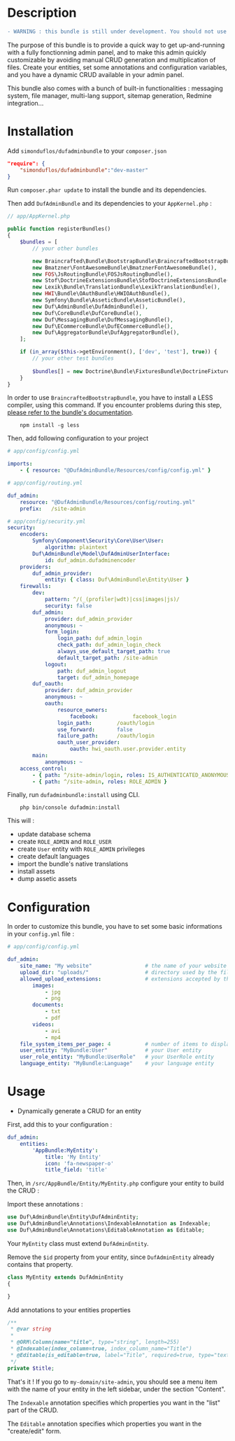 # Description

```diff
- WARNING : this bundle is still under development. You should not use it in production environment
```

The purpose of this bundle is to provide a quick way to get up-and-running with a fully fonctionning admin panel, and to make this admin quickly customizable by avoiding manual CRUD generation and multiplication of files. Create your entities, set some annotations and configuration variables, and you have a dynamic CRUD available in your admin panel.

This bundle also comes with a bunch of built-in functionalities : messaging system, file manager, multi-lang support, sitemap generation, Redmine integration...


# Installation

Add `simonduflos/dufadminbundle` to your `composer.json`

```json
"require": {
	"simonduflos/dufadminbundle":"dev-master"
}
```

Run `composer.phar update` to install the bundle and its dependencies.

Then add `DufAdminBundle` and its dependencies to your `AppKernel.php` :

```php
// app/AppKernel.php

public function registerBundles()
{
	$bundles = [
		// your other bundles

        new Braincrafted\Bundle\BootstrapBundle\BraincraftedBootstrapBundle(),
        new Bmatzner\FontAwesomeBundle\BmatznerFontAwesomeBundle(),
        new FOS\JsRoutingBundle\FOSJsRoutingBundle(),
        new Stof\DoctrineExtensionsBundle\StofDoctrineExtensionsBundle(),
        new Lexik\Bundle\TranslationBundle\LexikTranslationBundle(),
        new HWI\Bundle\OAuthBundle\HWIOAuthBundle(),
        new Symfony\Bundle\AsseticBundle\AsseticBundle(),
        new Duf\AdminBundle\DufAdminBundle(),
        new Duf\CoreBundle\DufCoreBundle(),
        new Duf\MessagingBundle\DufMessagingBundle(),
        new Duf\ECommerceBundle\DufECommerceBundle(),
        new Duf\AggregatorBundle\DufAggregatorBundle(),
	];

    if (in_array($this->getEnvironment(), ['dev', 'test'], true)) {
        // your other test bundles
        
        $bundles[] = new Doctrine\Bundle\FixturesBundle\DoctrineFixturesBundle();
    }
}
```

In order to use `BraincraftedBootstrapBundle`, you have to install a LESS compiler, using this command. If you encounter problems during this step, [please refer to the bundle's documentation](http://bootstrap.braincrafted.com/getting-started.html).

```cli
	npm install -g less
```

Then, add following configuration to your project

```yml
# app/config/config.yml

imports:
    - { resource: "@DufAdminBundle/Resources/config/config.yml" }

```

```yml
# app/config/routing.yml

duf_admin:
    resource: "@DufAdminBundle/Resources/config/routing.yml"
    prefix:   /site-admin

```

```yml
# app/config/security.yml
security:
    encoders:
        Symfony\Component\Security\Core\User\User:
            algorithm: plaintext
        Duf\AdminBundle\Model\DufAdminUserInterface:
            id: duf_admin.dufadminencoder
    providers:
        duf_admin_provider:
            entity: { class: Duf\AdminBundle\Entity\User }
    firewalls:
        dev:
            pattern: ^/(_(profiler|wdt)|css|images|js)/
            security: false
        duf_admin:
            provider: duf_admin_provider
            anonymous: ~
            form_login:
                login_path: duf_admin_login
                check_path: duf_admin_login_check
                always_use_default_target_path: true
                default_target_path: /site-admin
            logout:
                path: duf_admin_logout
                target: duf_admin_homepage
        duf_oauth:
            provider: duf_admin_provider
            anonymous: ~
            oauth:
                resource_owners:
                    facebook:           facebook_login
                login_path:        /oauth/login
                use_forward:       false
                failure_path:      /oauth/login
                oauth_user_provider:
                    oauth: hwi_oauth.user.provider.entity
        main:
            anonymous: ~
    access_control:
        - { path: ^/site-admin/login, roles: IS_AUTHENTICATED_ANONYMOUSLY }
        - { path: ^/site-admin, roles: ROLE_ADMIN }
```

Finally, run `dufadminbundle:install` using CLI.

```cli
	php bin/console dufadmin:install
```

This will :

* update database schema
* create `ROLE_ADMIN` and `ROLE_USER`
* create `User` entity with `ROLE_ADMIN` privileges
* create default languages
* import the bundle's native translations
* install assets
* dump assetic assets


# Configuration

In order to customize this bundle, you have to set some basic informations in your `config.yml` file :

```yml
# app/config/config.yml

duf_admin:
    site_name: "My website"                 # the name of your website
    upload_dir: "uploads/"                  # directory used by the file manager
    allowed_upload_extensions:              # extensions accepted by the file manager
        images:
            - jpg
            - png
        documents:
            - txt
            - pdf
        videos:
            - avi
            - mp4
    file_system_items_per_page: 4           # number of items to display in the file manager
    user_entity: "MyBundle:User"            # your User entity
    user_role_entity: "MyBundle:UserRole"   # your UserRole entity
    language_entity: "MyBundle:Language"    # your language entity

```

# Usage

* Dynamically generate a CRUD for an entity

First, add this to your configuration :

```yml
duf_admin:
    entities:
        'AppBundle:MyEntity':
            title: 'My Entity'
            icon: 'fa-newspaper-o'
            title_field: 'title'

```

Then, in `/src/AppBundle/Entity/MyEntity.php` configure your entity to build the CRUD :

Import these annotations :

```php
use Duf\AdminBundle\Entity\DufAdminEntity;
use Duf\AdminBundle\Annotations\IndexableAnnotation as Indexable;
use Duf\AdminBundle\Annotations\EditableAnnotation as Editable;
```

Your `MyEntity` class must extend `DufAdminEntity`.

Remove the `$id` property from your entity, since `DufAdminEntity` already contains that property.

```php
class MyEntity extends DufAdminEntity
{

}
```

Add annotations to your entities properties

```php
/**
 * @var string
 *
 * @ORM\Column(name="title", type="string", length=255)
 * @Indexable(index_column=true, index_column_name="Title")
 * @Editable(is_editable=true, label="Title", required=true, type="text", order=1, placeholder="Write your title")
 */
private $title;
```

That's it ! If you go to `my-domain/site-admin`, you should see a menu item with the name of your entity in the left sidebar, under the section "Content".

The `Indexable` annotation specifies which properties you want in the "list" part of the CRUD.

The `Editable` annotation specifies which properties you want in the "create/edit" form.